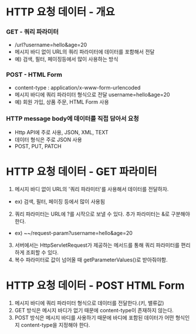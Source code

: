 
# HTTP 요청 데이터 - 개요

### GET - 쿼리 파라미터
- /url?username=hello&age=20
- 메시지 바디 없이 URL의 쿼리 파라미터에 데이터를 포함해서 전달
- 예) 검색, 필터, 페이징등에서 많이 사용하는 방식

### POST - HTML Form
- content-type : application/x-www-form-urlencoded
- 메시지 바디에 쿼리 파라미터 형식으로 전달 username=hello&age=20
- 예) 회원 가입, 상품 주문, HTML Form 사용

### HTTP message body에 데이터를 직접 담아서 요청
- Http API에 주로 사용, JSON, XML, TEXT
- 데이터 형식은 주로 JSON 사용
- POST, PUT, PATCH


# HTTP 요청 데이터 - GET 파라미터
1. 메시지 바디 없이 URL의 '쿼리 파라미터'를 사용해서 데이터를 전달하자.
- ex) 검색, 필터, 페이징 등에서 많이 사용됨
2. 쿼리 파라미터는 URL에 ?를 시작으로 보낼 수 있다. 추가 파라미터는 &로 구분해야 한다.
- ex) ~~/request-param?username=hello&age=20
3. 서버에서는 HttpServletRequest가 제공하는 메서드를 통해 쿼리 파라미터를 편리하게 조회할 수 있다.
4. 복수 파라미터로 값이 넘어올 때 getParameterValues()로 받아줘야함.


# HTTP 요청 데이터 - POST HTML Form
1. 메시지 바디에 쿼리 파라미터 형식으로 데이터를 전달한다.(키, 밸류값)
2. GET 방식은 메시지 바디가 없기 때문에 content-type이 존재하지 않는다.
3. POST 방식은 메시지 바디를 사용하기 때문에 바디에 포함된 데이터가 어떤 형식인지 content-type을 지정해야 한다.